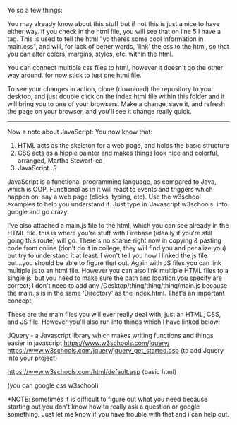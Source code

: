 Yo so a few things:

You may already know about this stuff but if not this is just a nice to have either way.
if you check in the html file, you will see that on line 5 I have a <link> tag. This is used
to tell the html "yo theres some cool information in main.css", and will, for lack of better words,
'link' the css to the html, so that you can alter colors, margins, styles, etc. within the html.

You can connect multiple css files to html, however it doesn't go the other way around. for now stick to just one html file.

To see your changes in action, clone (download) the repository to your desktop, and just double click on the index.html file within this folder and it will bring you to one of your
browsers. Make a change, save it, and refresh the page on your browser, and you'll see it change really quick.

--------
Now a note about JavaScript:
You now know that:
1. HTML acts as the skeleton for a web page, and holds the basic structure
2. CSS acts as a hippie painter and makes things look nice and colorful, arranged, Martha Stewart-ed
3. JavaScript...?

JavaScript is a functional programming language, as compared to Java, which is OOP. Functional as in it will react to 
events and triggers which happen on, say a web page (clicks, typing, etc). Use the w3school examples to help you understand it. Just type in
'Javascript w3schools' into google and go crazy.

I've also attached a main.js file to the html, which you can see already in the HTML file. this is where you're stuff with Firebase (ideally if 
you're still going this route) will go. There's no shame right now in copying & pasting code from online (don't do it in college, they will 
find you and penalize you) but try to understand it at least. I won't tell you how I linked the js file but...you should be able to figure that out.
Again with JS files you can link multiple js to an html file. However you can also link multiple HTML files to a single js, but you need to make sure the path and location you specify are correct; I don't need to add any /Desktop/thing/thing/thing/main.js because the main.js is in the same 'Directory' as the index.html. That's an important concept.

These are the main files you will ever really deal with, just an HTML, CSS, and JS file. However you'll also run into things which I have linked below:

JQuery - a Javascript library which makes writing functions and things easier in javascript
https://www.w3schools.com/jquery/
https://www.w3schools.com/jquery/jquery_get_started.asp (to add Jquery into your project)

https://www.w3schools.com/html/default.asp (basic html)

(you can google css w3school)

*NOTE: sometimes it is difficult to figure out what you need because starting out you don't know how to really ask a question or google something. Just let me know if you have trouble with that and i can help out.